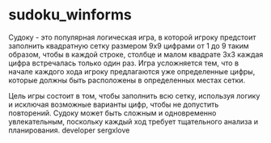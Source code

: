 # sudoku_winforms
Судоку - это популярная логическая игра, в которой игроку предстоит заполнить квадратную сетку размером 9x9 цифрами от 1 до 9 таким образом, чтобы в каждой строке, столбце и малом квадрате 3x3 каждая цифра встречалась только один раз. Игра усложняется тем, что в начале каждого хода игроку предлагаются уже определенные цифры, которые должны быть расположены в определенных местах сетки.

Цель игры состоит в том, чтобы заполнить всю сетку, используя логику и исключая возможные варианты цифр, чтобы не допустить повторений. Судоку может быть сложным и одновременно увлекательным, поскольку каждый ход требует тщательного анализа и планирования.
developer sergxlove 
